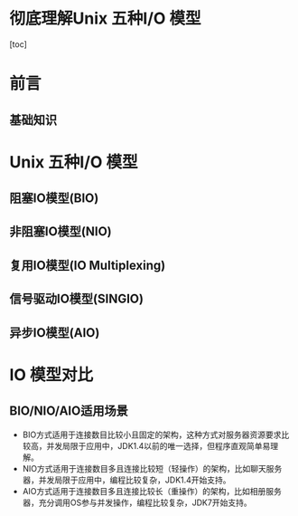 # 彻底理解Unix 五种I/O 模型

[toc]

# 前言

## 基础知识

# Unix 五种I/O 模型



## 阻塞IO模型(BIO)



## 非阻塞IO模型(NIO)



## 复用IO模型(IO Multiplexing)





## 信号驱动IO模型(SINGIO)



## 异步IO模型(AIO)



# IO 模型对比





## BIO/NIO/AIO适用场景

- BIO方式适用于连接数目比较小且固定的架构，这种方式对服务器资源要求比较高，并发局限于应用中，JDK1.4以前的唯一选择，但程序直观简单易理解。
- NIO方式适用于连接数目多且连接比较短（轻操作）的架构，比如聊天服务器，并发局限于应用中，编程比较复杂，JDK1.4开始支持。
- AIO方式适用于连接数目多且连接比较长（重操作）的架构，比如相册服务器，充分调用OS参与并发操作，编程比较复杂，JDK7开始支持。
